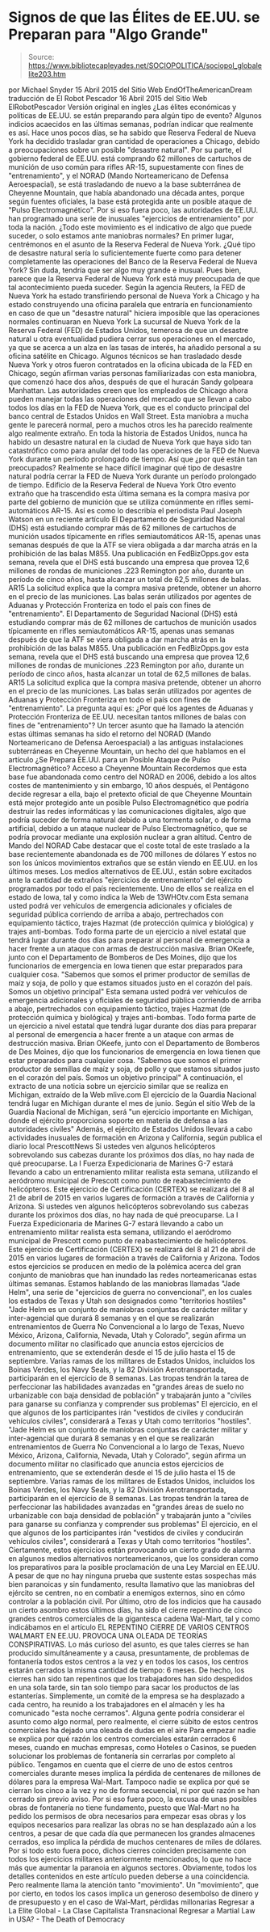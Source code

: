 # Signos de que las Élites de EE.UU. se Preparan para "Algo Grande"

> Source: https://www.bibliotecapleyades.net/SOCIOPOLITICA/sociopol_globalelite203.htm

por Michael Snyder
15 Abril 2015
del Sitio Web EndOfTheAmericanDream
traducción de El Robot Pescador
16 Abril 2015
del Sitio Web ElRobotPescador
Versión original en ingles
¿Las élites económicas y políticas de EE.UU. se están preparando para algún tipo de evento? Algunos indicios acaecidos en las últimas semanas, podrían indicar que realmente es así. Hace unos pocos días, se ha sabido que Reserva Federal de Nueva York ha decidido trasladar gran cantidad de operaciones a Chicago, debido a preocupaciones sobre un posible "desastre natural". Por su parte, el gobierno federal de EE.UU. está comprando 62 millones de cartuchos de munición de uso común para rifles AR-15, supuestamente con fines de "entrenamiento", y el NORAD (Mando Norteamericano de Defensa Aeroespacial), se está trasladando de nuevo a la base subterránea de Cheyenne Mountain, que había abandonado una década antes, porque según fuentes oficiales, la base está protegida ante un posible ataque de "Pulso Electromagnético". Por si eso fuera poco, las autoridades de EE.UU. han programado una serie de inusuales "ejercicios de entrenamiento" por toda la nación. ¿Todo este movimiento es el indicativo de algo que puede suceder, o solo estamos ante maniobras normales? En primer lugar, centrémonos en el asunto de la Reserva Federal de Nueva York.
¿Qué tipo de desastre natural sería lo suficientemente fuerte como para detener completamente las operaciones del Banco de la Reserva Federal de Nueva York? Sin duda, tendría que ser algo muy grande e inusual. Pues bien, parece que la Reserva Federal de Nueva York está muy preocupada de que tal acontecimiento pueda suceder. Según la agencia Reuters, la FED de Nueva York ha estado transfiriendo personal de Nueva York a Chicago y ha estado construyendo una oficina paralela que entraría en funcionamiento en caso de que un "desastre natural" hiciera imposible que las operaciones normales continuaran en Nueva York
La sucursal de Nueva York de la Reserva Federal (FED) de Estados Unidos, temerosa de que un desastre natural u otra eventualidad pudiera cerrar sus operaciones en el mercado, ya que se acerca a un alza en las tasas de interés, ha añadido personal a su oficina satélite en Chicago. Algunos técnicos se han trasladado desde Nueva York y otros fueron contratados en la oficina ubicada de la FED en Chicago, según afirman varias personas familiarizadas con esta maniobra, que comenzó hace dos años, después de que el huracán Sandy golpeara Manhattan. Las autoridades creen que los empleados de Chicago ahora pueden manejar todas las operaciones del mercado que se llevan a cabo todos los días en la FED de Nueva York, que es el conducto principal del banco central de Estados Unidos en Wall Street.
Esta maniobra a mucha gente le parecerá normal, pero a muchos otros les ha parecido realmente algo realmente extraño. En toda la historia de Estados Unidos, nunca ha habido un desastre natural en la ciudad de Nueva York que haya sido tan catastrófico como para anular del todo las operaciones de la FED de Nueva York durante un período prolongado de tiempo. Así que ¿por qué están tan preocupados? Realmente se hace difícil imaginar qué tipo de desastre natural podría cerrar la FED de Nueva York durante un período prolongado de tiempo.
Edificio de la Reserva Federal de Nueva York
Otro evento extraño que ha trascendido esta última semana es la compra masiva por parte del gobierno de munición que se utiliza comúnmente en rifles semi-automáticos AR-15.
Así es como lo describía el periodista Paul Joseph Watson en un reciente artículo
El Departamento de Seguridad Nacional (DHS) está estudiando comprar más de 62 millones de cartuchos de munición usados típicamente en rifles semiautomáticos AR-15, apenas unas semanas después de que la ATF se viera obligada a dar marcha atrás en la prohibición de las balas M855. Una publicación en FedBizOpps.gov esta semana, revela que el DHS está buscando una empresa que provea 12,6 millones de rondas de municiones .223 Remington por año, durante un período de cinco años, hasta alcanzar un total de 62,5 millones de balas. AR15 La solicitud explica que la compra masiva pretende, obtener un ahorro en el precio de las municiones. Las balas serán utilizados por agentes de Aduanas y Protección Fronteriza en todo el país con fines de "entrenamiento".
El Departamento de Seguridad Nacional (DHS) está estudiando comprar más de 62 millones de cartuchos de munición usados típicamente en rifles semiautomáticos AR-15, apenas unas semanas después de que la ATF se viera obligada a dar marcha atrás en la prohibición de las balas M855. Una publicación en FedBizOpps.gov esta semana, revela que el DHS está buscando una empresa que provea 12,6 millones de rondas de municiones .223 Remington por año, durante un período de cinco años, hasta alcanzar un total de 62,5 millones de balas.
AR15
La solicitud explica que la compra masiva pretende, obtener un ahorro en el precio de las municiones. Las balas serán utilizados por agentes de Aduanas y Protección Fronteriza en todo el país con fines de "entrenamiento".
La pregunta aquí es:
¿Por qué los agentes de Aduanas y Protección Fronteriza de EE.UU. necesitan tantos millones de balas con fines de "entrenamiento"?
Un tercer asunto que ha llamado la atención estas últimas semanas ha sido el retorno del NORAD (Mando Norteamericano de Defensa Aeroespacial) a las antiguas instalaciones subterráneas en Cheyenne Mountain, un hecho del que hablamos en el artículo ¿Se Prepara EE.UU. para un Posible Ataque de Pulso Electromagnético?
Acceso a Cheyenne Mountain
Recordemos que esta base fue abandonada como centro del NORAD en 2006, debido a los altos costes de mantenimiento y sin embargo, 10 años después, el Pentágono decide regresar a ella, bajo el pretexto oficial de que Cheyenne Mountain está mejor protegido ante un posible Pulso Electromagnético que podría destruir las redes informáticas y las comunicaciones digitales, algo que podría suceder de forma natural debido a una tormenta solar, o de forma artificial, debido a un ataque nuclear de Pulso Electromagnético, que se podría provocar mediante una explosión nuclear a gran altitud.
Centro de Mando del NORAD
Cabe destacar que el coste total de este traslado a la base recientemente abandonada es de 700 millones de dólares Y estos no son los únicos movimientos extraños que se están viendo en EE.UU. en los últimos meses. Los medios alternativos de EE.UU., están sobre excitados ante la cantidad de extraños "ejercicios de entrenamiento" del ejército programados por todo el país recientemente. Uno de ellos se realiza en el estado de Iowa, tal y como indica la Web de 13WHOtv.com
Esta semana usted podrá ver vehículos de emergencia adicionales y oficiales de seguridad pública corriendo de arriba a abajo, pertrechados con equipamiento táctico, trajes Hazmat (de protección química y biológica) y trajes anti-bombas. Todo forma parte de un ejercicio a nivel estatal que tendrá lugar durante dos días para preparar al personal de emergencia a hacer frente a un ataque con armas de destrucción masiva. Brian OKeefe, junto con el Departamento de Bomberos de Des Moines, dijo que los funcionarios de emergencia en Iowa tienen que estar preparados para cualquier cosa. "Sabemos que somos el primer productor de semillas de maíz y soja, de pollo y que estamos situados justo en el corazón del país. Somos un objetivo principal"
Esta semana usted podrá ver vehículos de emergencia adicionales y oficiales de seguridad pública corriendo de arriba a abajo, pertrechados con equipamiento táctico, trajes Hazmat (de protección química y biológica) y trajes anti-bombas. Todo forma parte de un ejercicio a nivel estatal que tendrá lugar durante dos días para preparar al personal de emergencia a hacer frente a un ataque con armas de destrucción masiva.
Brian OKeefe, junto con el Departamento de Bomberos de Des Moines, dijo que los funcionarios de emergencia en Iowa tienen que estar preparados para cualquier cosa.
"Sabemos que somos el primer productor de semillas de maíz y soja, de pollo y que estamos situados justo en el corazón del país. Somos un objetivo principal"
A continuación, el extracto de una noticia sobre un ejercicio similar que se realiza en Michigan, extraído de la Web mlive.com
El ejercicio de la Guardia Nacional tendrá lugar en Michigan durante el mes de junio. Según el sitio Web de la Guardia Nacional de Michigan, será "un ejercicio importante en Michigan, donde el ejército proporciona soporte en materia de defensa a las autoridades civiles"
Además, el ejército de Estados Unidos llevará a cabo actividades inusuales de formación en Arizona y California, según publica el diario local PrescottNews
Si ustedes ven algunos helicópteros sobrevolando sus cabezas durante los próximos dos días, no hay nada de qué preocuparse. La I Fuerza Expedicionaria de Marines G-7 estará llevando a cabo un entrenamiento militar realista esta semana, utilizando el aeródromo municipal de Prescott como punto de reabastecimiento de helicópteros. Este ejercicio de Certificación (CERTEX) se realizará del 8 al 21 de abril de 2015 en varios lugares de formación a través de California y Arizona.
Si ustedes ven algunos helicópteros sobrevolando sus cabezas durante los próximos dos días, no hay nada de qué preocuparse. La I Fuerza Expedicionaria de Marines G-7 estará llevando a cabo un entrenamiento militar realista esta semana, utilizando el aeródromo municipal de Prescott como punto de reabastecimiento de helicópteros.
Este ejercicio de Certificación (CERTEX) se realizará del 8 al 21 de abril de 2015 en varios lugares de formación a través de California y Arizona.
Todos estos ejercicios se producen en medio de la polémica acerca del gran conjunto de maniobras que han inundado las redes norteamericanas estas últimas semanas. Estamos hablando de las maniobras llamadas "Jade Helm", una serie de "ejercicios de guerra no convencional", en los cuales los estados de Texas y Utah son designados como "territorios hostiles"
"Jade Helm es un conjunto de maniobras conjuntas de carácter militar y inter-agencial que durará 8 semanas y en el que se realizarán entrenamientos de Guerra No Convencional a lo largo de Texas, Nuevo México, Arizona, California, Nevada, Utah y Colorado", según afirma un documento militar no clasificado que anuncia estos ejercicios de entrenamiento, que se extenderán desde el 15 de julio hasta el 15 de septiembre. Varias ramas de los militares de Estados Unidos, incluidos los Boinas Verdes, los Navy Seals, y la 82 División Aerotransportada, participarán en el ejercicio de 8 semanas. Las tropas tendrán la tarea de perfeccionar las habilidades avanzadas en "grandes áreas de suelo no urbanizable con baja densidad de población" y trabajarán junto a "civiles para ganarse su confianza y comprender sus problemas" El ejercicio, en el que algunos de los participantes irán "vestidos de civiles y conducirán vehículos civiles", considerará a Texas y Utah como territorios "hostiles".
"Jade Helm es un conjunto de maniobras conjuntas de carácter militar y inter-agencial que durará 8 semanas y en el que se realizarán entrenamientos de Guerra No Convencional a lo largo de Texas, Nuevo México, Arizona, California, Nevada, Utah y Colorado", según afirma un documento militar no clasificado que anuncia estos ejercicios de entrenamiento, que se extenderán desde el 15 de julio hasta el 15 de septiembre.
Varias ramas de los militares de Estados Unidos, incluidos los Boinas Verdes, los Navy Seals, y la 82 División Aerotransportada, participarán en el ejercicio de 8 semanas. Las tropas tendrán la tarea de perfeccionar las habilidades avanzadas en "grandes áreas de suelo no urbanizable con baja densidad de población" y trabajarán junto a "civiles para ganarse su confianza y comprender sus problemas" El ejercicio, en el que algunos de los participantes irán "vestidos de civiles y conducirán vehículos civiles", considerará a Texas y Utah como territorios "hostiles".
Ciertamente, estos ejercicios están provocando un cierto grado de alarma en algunos medios alternativos norteamericanos, que los consideran como los preparativos para la posible proclamación de una Ley Marcial en EE.UU.
A pesar de que no hay ninguna prueba que sustente estas sospechas más bien paranoicas y sin fundamento, resulta llamativo que las maniobras del ejército se centren, no en combatir a enemigos externos, sino en cómo controlar a la población civil. Por último, otro de los indicios que ha causado un cierto asombro estos últimos días, ha sido el cierre repentino de cinco grandes centros comerciales de la gigantesca cadena Wal-Mart, tal y como indicábamos en el artículo EL REPENTINO CIERRE DE VARIOS CENTROS WALMART EN EE.UU. PROVOCA UNA OLEADA DE TEORÍAS CONSPIRATIVAS.
Lo más curioso del asunto, es que tales cierres se han producido simultáneamente y a causa, presuntamente, de problemas de fontanería todos estos centros a la vez y en todos los casos, los centros estarán cerrados la misma cantidad de tiempo: 6 meses. De hecho, los cierres han sido tan repentinos que los trabajadores han sido despedidos en una sola tarde, sin tan solo tiempo para sacar los productos de las estanterías.
Simplemente, un comité de la empresa se ha desplazado a cada centro, ha reunido a los trabajadores en el almacén y les ha comunicado "esta noche cerramos".
Alguna gente podría considerar el asunto como algo normal, pero realmente, el cierre súbito de estos centros comerciales ha dejado una oleada de dudas en el aire Para empezar nadie se explica por qué razón los centros comerciales estarán cerrados 6 meses, cuando en muchas empresas, como Hoteles o Casinos, se pueden solucionar los problemas de fontanería sin cerrarlas por completo al público.
Tengamos en cuenta que el cierre de uno de estos centros comerciales durante meses implica la pérdida de centenares de millones de dólares para la empresa Wal-Mart. Tampoco nadie se explica por qué se cierran los cinco a la vez y no de forma secuencial, ni por qué razón se han cerrado sin previo aviso.
Por si eso fuera poco, la excusa de unas posibles obras de fontanería no tiene fundamento, puesto que Wal-Mart no ha pedido los permisos de obra necesarios para empezar esas obras y los equipos necesarios para realizar las obras no se han desplazado aún a los centros, a pesar de que cada día que permanecen los grandes almacenes cerrados, eso implica la pérdida de muchos centenares de miles de dólares. Por si todo esto fuera poco, dichos cierres coinciden precisamente con todos los ejercicios militares anteriormente mencionados, lo que no hace más que aumentar la paranoia en algunos sectores. Obviamente, todos los detalles contenidos en este artículo pueden deberse a una coincidencia. Pero realmente llama la atención tanto "movimiento". Un "movimiento", que por cierto, en todos los casos implica un generoso desembolso de dinero y de presupuesto y en el caso de Wal-Mart, pérdidas millonarias
Regresar a La Elite Global - La Clase Capitalista Transnacional
Regresar a Martial Law in USA? - The Death of Democracy
